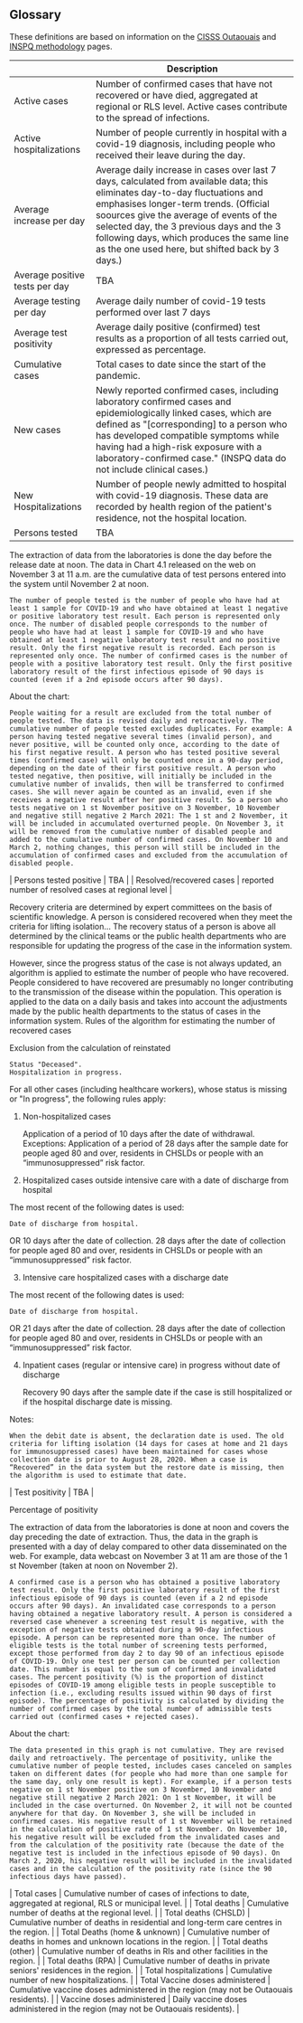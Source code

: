 ## Glossary 

These definitions are based on information on the [CISSS Outaouais](https://cisss-outaouais.gouv.qc.ca/language/en/covid19-en/) and [INSPQ methodology](https://www.inspq.qc.ca/covid-19/donnees/methodologie) pages. 

|                                  | Description |
|----------------------------------|-------------|
| Active cases                     | Number of confirmed cases that have not recovered or have died, aggregated at regional or RLS level. Active cases contribute to the spread of infections. |
| Active hospitalizations          | Number of people currently in hospital with a covid-19 diagnosis, including people who received their leave during the day. |
| Average increase per day         | Average daily increase in cases over last 7 days, calculated from available data; this eliminates day-to-day fluctuations and emphasises longer-term trends. (Official soources give the average of events of the selected day, the 3 previous days and the 3 following days, which produces the same line as the one used here, but shifted back by 3 days.) |
| Average positive tests per day   | TBA |
| Average testing per day          | Average daily number of covid-19 tests performed over last 7 days |
| Average test positivity          | Average daily positive (confirmed) test results as a proportion of all tests carried out, expressed as percentage. |
| Cumulative cases                 | Total cases to date since the start of the pandemic. |
| New cases                        | Newly reported confirmed cases, including laboratory confirmed cases and epidemiologically linked cases, which are defined as "[corresponding] to a person who has developed compatible symptoms while having had a high-risk exposure with a laboratory-confirmed case." (INSPQ data do not include clinical cases.) |
| New Hospitalizations             | Number of people newly admitted to hospital with covid-19 diagnosis. These data are recorded by health region of the patient's residence, not the hospital location. |
| Persons tested                   | TBA |

The extraction of data from the laboratories is done the day before the release date at noon. The data in Chart 4.1 released on the web on November 3 at 11 a.m. are the cumulative data of test persons entered into the system until November 2 at noon.

    The number of people tested is the number of people who have had at least 1 sample for COVID-19 and who have obtained at least 1 negative or positive laboratory test result. Each person is represented only once. The number of disabled people corresponds to the number of people who have had at least 1 sample for COVID-19 and who have obtained at least 1 negative laboratory test result and no positive result. Only the first negative result is recorded. Each person is represented only once. The number of confirmed cases is the number of people with a positive laboratory test result. Only the first positive laboratory result of the first infectious episode of 90 days is counted (even if a 2nd episode occurs after 90 days).
About the chart:

    People waiting for a result are excluded from the total number of people tested. The data is revised daily and retroactively. The cumulative number of people tested excludes duplicates. For example: A person having tested negative several times (invalid person), and never positive, will be counted only once, according to the date of his first negative result. A person who has tested positive several times (confirmed case) will only be counted once in a 90-day period, depending on the date of their first positive result. A person who tested negative, then positive, will initially be included in the cumulative number of invalids, then will be transferred to confirmed cases. She will never again be counted as an invalid, even if she receives a negative result after her positive result. So a person who tests negative on 1 st November positive on 3 November, 10 November and negative still negative 2 March 2021: The 1 st and 2 November, it will be included in accumulated overturned people. On November 3, it will be removed from the cumulative number of disabled people and added to the cumulative number of confirmed cases. On November 10 and March 2, nothing changes, this person will still be included in the accumulation of confirmed cases and excluded from the accumulation of disabled people.

| Persons tested positive          | TBA |
| Resolved/recovered cases         | reported number of resolved cases at regional level |

Recovery criteria are determined by expert committees on the basis of scientific knowledge. A person is considered recovered when they meet the criteria for lifting isolation... The recovery status of a person is above all determined by the clinical teams or the public health departments who are responsible for updating the progress of the case in the information system.

However, since the progress status of the case is not always updated, an algorithm is applied to estimate the number of people who have recovered. People considered to have recovered are presumably no longer contributing to the transmission of the disease within the population. This operation is applied to the data on a daily basis and takes into account the adjustments made by the public health departments to the status of cases in the information system.
Rules of the algorithm for estimating the number of recovered cases

Exclusion from the calculation of reinstated

    Status "Deceased".
    Hospitalization in progress.

For all other cases (including healthcare workers), whose status is missing or "In progress", the following rules apply:
1. Non-hospitalized cases

    Application of a period of 10 days after the date of withdrawal.
    Exceptions: Application of a period of 28 days after the sample date for people aged 80 and over, residents in CHSLDs or people with an “immunosuppressed” risk factor.

2. Hospitalized cases outside intensive care with a date of discharge from hospital

The most recent of the following dates is used:

    Date of discharge from hospital.
OR
    10 days after the date of collection.
    28 days after the date of collection for people aged 80 and over, residents in CHSLDs or people with an “immunosuppressed” risk factor.

3. Intensive care hospitalized cases with a discharge date

The most recent of the following dates is used:

    Date of discharge from hospital.
OR
    21 days after the date of collection.
    28 days after the date of collection for people aged 80 and over, residents in CHSLDs or people with an “immunosuppressed” risk factor.

4. Inpatient cases (regular or intensive care) in progress without date of discharge

    Recovery 90 days after the sample date if the case is still hospitalized or if the hospital discharge date is missing.

Notes:

    When the debit date is absent, the declaration date is used. The old criteria for lifting isolation (14 days for cases at home and 21 days for immunosuppressed cases) have been maintained for cases whose collection date is prior to August 28, 2020. When a case is “Recovered” in the data system but the restore date is missing, then the algorithm is used to estimate that date.

| Test positivity                  | TBA |

Percentage of positivity

The extraction of data from the laboratories is done at noon and covers the day preceding the date of extraction. Thus, the data in the graph is presented with a day of delay compared to other data disseminated on the web. For example, data webcast on November 3 at 11 am are those of the 1 st  November (taken at noon on November 2).

    A confirmed case is a person who has obtained a positive laboratory test result. Only the first positive laboratory result of the first infectious episode of 90 days is counted (even if a 2 nd episode occurs after 90 days). An invalidated case corresponds to a person having obtained a negative laboratory result. A person is considered a reversed case whenever a screening test result is negative, with the exception of negative tests obtained during a 90-day infectious episode. A person can be represented more than once. The number of eligible tests is the total number of screening tests performed, except those performed from day 2 to day 90 of an infectious episode of COVID-19. Only one test per person can be counted per collection date. This number is equal to the sum of confirmed and invalidated cases. The percent positivity (%) is the proportion of distinct episodes of COVID-19 among eligible tests in people susceptible to infection (i.e., excluding results issued within 90 days of first episode). The percentage of positivity is calculated by dividing the number of confirmed cases by the total number of admissible tests carried out (confirmed cases + rejected cases).
About the chart:

    The data presented in this graph is not cumulative. They are revised daily and retroactively. The percentage of positivity, unlike the cumulative number of people tested, includes cases canceled on samples taken on different dates (for people who had more than one sample for the same day, only one result is kept). For example, if a person tests negative on 1 st November positive on 3 November, 10 November and negative still negative 2 March 2021: On 1 st November, it will be included in the case overturned. On November 2, it will not be counted anywhere for that day. On November 3, she will be included in confirmed cases. His negative result of 1 st November will be retained in the calculation of positive rate of 1 st November. On November 10, his negative result will be excluded from the invalidated cases and from the calculation of the positivity rate (because the date of the negative test is included in the infectious episode of 90 days). On March 2, 2020, his negative result will be included in the invalidated cases and in the calculation of the positivity rate (since the 90 infectious days have passed).

| Total cases                      | Cumulative number of cases of infections to date, aggregated at regional, RLS or municipal level. |
| Total deaths                     | Cumulative number of deaths at the regional level. |
| Total deaths (CHSLD)             | Cumulative number of deaths in residential and long-term care centres in the region. |
| Total Deaths (home & unknown)    | Cumulative number of deaths in homes and unknown locations in the region. |
| Total deaths (other)             | Cumulative number of deaths in RIs and other facilities in the region. |
| Total deaths (RPA)               | Cumulative number of deaths in private seniors' residences in the region. |
| Total hospitalizations           | Cumulative number of new hospitalizations. |
| Total Vaccine doses administered | Cumulative vaccine doses administered in the region (may not be Outaouais residents). |
| Vaccine doses administered       | Daily vaccine doses administered in the region (may not be Outaouais residents). |
